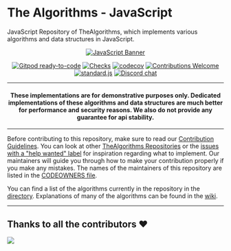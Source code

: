 # The Algorithms - JavaScript

<!-- Front Matter hello this is geetanshi  -->

JavaScript Repository of TheAlgorithms, which implements various algorithms and data structures in JavaScript.

<div align="center">

[![JavaScript Banner][banner]](DIRECTORY.md)

[![Gitpod ready-to-code](https://img.shields.io/badge/Gitpod-ready--to--code-blue?logo=gitpod)](https://gitpod.io/#https://github.com/TheAlgorithms/JavaScript)
[![Checks][checks]][actions]
[![codecov](https://codecov.io/gh/TheAlgorithms/JavaScript/graph/badge.svg?token=8VeZwL31KZ)](https://codecov.io/gh/TheAlgorithms/JavaScript)
[![Contributions Welcome][welcome]](CONTRIBUTING.md)
[![standard.js][standard-logo]][standard-js]
[![Discord chat][chat]][discord-server]

</div>

---

<!-- Disclaimer -->

<h4 align="center">
  These implementations are for demonstrative purposes only. Dedicated implementations of these algorithms and data
  structures are much better for performance and security reasons. We also do not provide any guarantee for api stability.
</h4>

---

<!-- Body -->

Before contributing to this repository, make sure to read our [Contribution Guidelines](CONTRIBUTING.md). You can look
at other [TheAlgorithms Repositories][repositories] or the [issues with a "help wanted" label][help-wanted] for
inspiration regarding what to implement. Our maintainers will guide you through how to make your contribution properly
if you make any mistakes. The names of the maintainers of this repository are listed in the
[CODEOWNERS file](.github/CODEOWNERS).

You can find a list of the algorithms currently in the repository in the [directory](DIRECTORY.md). Explanations of
many of the algorithms can be found in the [wiki][explanation].

---

<!-- Banner Image -->

[banner]: https://user-images.githubusercontent.com/68542775/167072911-dc31eac8-6885-4a05-9c25-279ecce22a79.png

<!-- Badge Links -->

[standard-logo]: https://img.shields.io/badge/code%20style-standardjs-%23f3df49
[chat]: https://img.shields.io/discord/808045925556682782.svg?logo=discord&colorB=7289DA
[welcome]: https://img.shields.io/static/v1.svg?label=Contributions&message=Welcome&color=0059b3
[checks]: https://img.shields.io/github/actions/workflow/status/TheAlgorithms/JavaScript/Ci.yml?branch=master&label=checks

<!-- External Links -->

[standard-js]: https://standardjs.com/
[discord-server]: https://the-algorithms.com/discord/
[actions]: https://github.com/TheAlgorithms/JavaScript/actions
[explanation]: https://github.com/TheAlgorithms/JavaScript/wiki
[repositories]: https://github.com/orgs/TheAlgorithms/repositories
[help-wanted]: https://github.com/TheAlgorithms/JavaScript/issues?q=is%3Aopen+is%3Aissue+label%3A%22help+wanted%22

## Thanks to all the contributors ❤️

<a href = "https://github.com/TheAlgorithms/JavaScript/graphs/contributors">
  <img src = "https://contrib.rocks/image?repo=TheAlgorithms/JavaScript"/>
</a>
